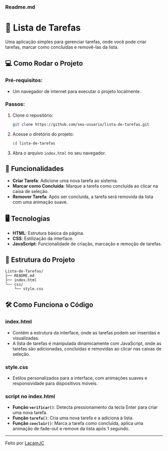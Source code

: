 
### Readme.md

# 📝 Lista de Tarefas

Uma aplicação simples para gerenciar tarefas, onde você pode criar tarefas, marcar como concluídas e removê-las da lista.

## 💻 Como Rodar o Projeto

### Pré-requisitos:
- Um navegador de internet para executar o projeto localmente.

### Passos:
1. Clone o repositório:
   ```sh
   git clone https://github.com/seu-usuario/lista-de-tarefas.git
   ```

2. Acesse o diretório do projeto:
   ```sh
   cd lista-de-tarefas
   ```

3. Abra o arquivo `index.html` no seu navegador.

## 🔧 Funcionalidades
- **Criar Tarefa**: Adicione uma nova tarefa ao sistema.
- **Marcar como Concluída**: Marque a tarefa como concluída ao clicar na caixa de seleção.
- **Remover Tarefa**: Após ser concluída, a tarefa será removida da lista com uma animação suave.
  
## 🖥️ Tecnologias
- **HTML**: Estrutura básica da página.
- **CSS**: Estilização da interface.
- **JavaScript**: Funcionalidade de criação, marcação e remoção de tarefas.

## 📂 Estrutura do Projeto

```plaintext
Lista-de-Tarefas/
├── README.md
├── index.html
└── css/
    └── style.css
```

## 🛠️ Como Funciona o Código

### index.html

- Contém a estrutura da interface, onde as tarefas podem ser inseridas e visualizadas.
- A lista de tarefas é manipulada dinamicamente com JavaScript, onde as tarefas são adicionadas, concluídas e removidas ao clicar nas caixas de seleção.

### style.css

- Estilos personalizados para a interface, com animações suaves e responsividade para dispositivos móveis.
  
### script no index.html

- **Função `verificar()`**: Detecta pressionamento da tecla Enter para criar uma nova tarefa.
- **Função `tarefa()`**: Cria uma nova tarefa e a adiciona à lista.
- **Função `concluir()`**: Marca a tarefa como concluída, aplica uma animação de fade-out e remove da lista após 1 segundo.

---

Feito por [LacamJC](https://github.com/LacamJC)
```

